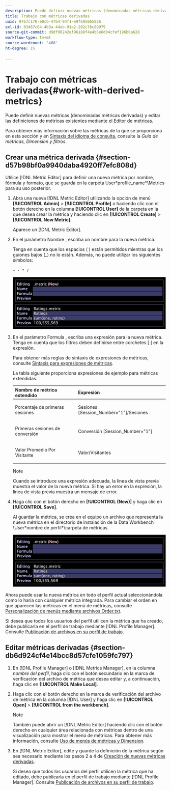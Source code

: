 ```yaml
---
description: Puede definir nuevas métricas (denominadas métricas derivadas) y editar las definiciones de métricas existentes mediante el Editor de métricas.
title: Trabajo con métricas derivadas
uuid: 9767c170-e0cb-47b4-94f1-e9f6950b5926
exl-id: 83467c64-4b9a-44ab-91a2-202c76c89979
source-git-commit: d9df90242ef96188f4e4b5e6d04cfef196b0a628
workflow-type: tm+mt
source-wordcount: '468'
ht-degree: 1%

---
```


# Trabajo con métricas derivadas{#work-with-derived-metrics}

Puede definir nuevas métricas (denominadas métricas derivadas) y editar las definiciones de métricas existentes mediante el Editor de métricas.

Para obtener más información sobre las métricas de la que se proporciona en esta sección y en [Sintaxis del idioma de consulta](../../../../home/c-get-started/c-qry-lang-syntx/c-qry-lang-syntx.md#concept-15d1d3f5164a47d49468c5acb7299d9f), consulte la *Guía de métricas, Dimension y filtros*.

## Crear una métrica derivada {#section-d57b98bf0a9940daba4920ff7efc808d}

Utilice [!DNL Metric Editor] para definir una nueva métrica por nombre, fórmula y formato, que se guarda en la carpeta User\*profile_name*\Metrics para su uso posterior.

1. Abra una nueva [!DNL Metric Editor] utilizando la opción de menú **[!UICONTROL Admin]** > **[!UICONTROL Profile]** o haciendo clic con el botón derecho en la columna **[!UICONTROL User]** de la carpeta en la que desea crear la métrica y haciendo clic en **[!UICONTROL Create]** > **[!UICONTROL New Metric]**.

   Aparece un [!DNL Metric Editor].

1. En el parámetro Nombre , escriba un nombre para la nueva métrica.

   Tenga en cuenta que los espacios ( ) están permitidos mientras que los guiones bajos (_) no lo están. Además, no puede utilizar los siguientes símbolos:

   `+ - * /`

   ![](assets/vis_MetricEditor_NewAndEditing.png)

1. En el parámetro Formula , escriba una expresión para la nueva métrica. Tenga en cuenta que los filtros deben definirse entre corchetes [ ] en la expresión.

   Para obtener más reglas de sintaxis de expresiones de métricas, consulte [Sintaxis para expresiones de métricas](../../../../home/c-get-started/c-qry-lang-syntx/c-syntx-mtrc-exp.md#concept-bbf440a0307549e088df491b51b51d66).

   La tabla siguiente proporciona expresiones de ejemplo para métricas extendidas.

   <table id="table_ED77997FC08F492490DCAC3C4153781C"> 
   <thead> 
   <tr> 
      <th colname="col1" class="entry"> Nombre de métrica extendido </th> 
      <th colname="col2" class="entry"> Expresión </th> 
   </tr>
   </thead>
   <tbody> 
   <tr> 
      <td colname="col1"> <p>Porcentaje de primeras sesiones </p> </td> 
      <td colname="col2"> <p><span class="filepath"> Sesiones [Session_Number="1"]/Sesiones</span> </p> </td> 
   </tr> 
   <tr> 
      <td colname="col1"> <p>Primeras sesiones de conversión </p> </td> 
      <td colname="col2"> <p><span class="filepath"> Conversión [Session_Number="1"]</span> </p> </td> 
   </tr> 
   <tr> 
      <td colname="col1"> <p>Valor Promedio Por Visitante </p> </td> 
      <td colname="col2"> <p><span class="filepath"> Valor/Visitantes</span> </p> </td> 
   </tr> 
   </tbody> 
   </table>

   >[!NOTE]
   >
   >Cuando se introduce una expresión adecuada, la línea de vista previa muestra el valor de la nueva métrica. Si hay un error en la expresión, la línea de vista previa muestra un mensaje de error.

1. Haga clic con el botón derecho en **[!UICONTROL (New)]** y haga clic en **[!UICONTROL Save]**.

   Al guardar la métrica, se crea en el equipo un archivo que representa la nueva métrica en el directorio de instalación de la Data Workbench \User\*nombre de perfil*\carpeta de métricas.

   ![](assets/vis_MetricEditor_NewAndEditing.png)

Ahora puede usar la nueva métrica en todo el perfil actual seleccionándola como lo haría con cualquier métrica integrada. Para cambiar el orden en que aparecen las métricas en el menú de métricas, consulte [Personalización de menús mediante archivos Order.txt](../../../../home/c-get-started/c-intf-anlys-ftrs/c-ctm-menus/t-cstm-menus-ordr-files.md#task-a391800a8dd444deb3e1516d5189f999).

Si desea que todos los usuarios del perfil utilicen la métrica que ha creado, debe publicarla en el perfil de trabajo mediante [!DNL Profile Manager]. Consulte [Publicación de archivos en su perfil de trabajo](../../../../home/c-get-started/c-admin-intrf/c-prof-mgr/t-pub-files-wkg-prof.md#task-a0106e010c834d16bd60eef4721b6af9).

## Editar métricas derivadas {#section-db6d924cf4e14bcc8d57cfe1059fc797}

1. En [!DNL Profile Manager] o [!DNL Metrics Manager], en la columna *nombre del perfil*, haga clic con el botón secundario en la marca de verificación del archivo de métrica que desea editar y, a continuación, haga clic en **[!UICONTROL Make Local]**.
1. Haga clic con el botón derecho en la marca de verificación del archivo de métrica en la columna [!DNL User] y haga clic en **[!UICONTROL Open]** > **[!UICONTROL from the workbench]**.

   >[!NOTE]
   >
   >También puede abrir un [!DNL Metric Editor] haciendo clic con el botón derecho en cualquier área relacionada con métricas dentro de una visualización para mostrar el menú de métricas. Para obtener más información, consulte [Uso de menús de métricas y Dimension](../../../../home/c-get-started/c-vis/c-met-dim-menus.md#concept-50f07ae47c3e4f94ad7d3d7f8293ccac).

1. En [!DNL Metric Editor], edite y guarde la definición de la métrica según sea necesario mediante los pasos 2 a 4 de [Creación de nuevas métricas derivadas](../../../../home/c-get-started/c-admin-intrf/c-prof-mgr/c-drvd-mtrcs.md#section-d57b98bf0a9940daba4920ff7efc808d).

   Si desea que todos los usuarios del perfil utilicen la métrica que ha editado, debe publicarla en el perfil de trabajo mediante [!DNL Profile Manager]. Consulte [Publicación de archivos en su perfil de trabajo](../../../../home/c-get-started/c-admin-intrf/c-prof-mgr/t-pub-files-wkg-prof.md#task-a0106e010c834d16bd60eef4721b6af9).
